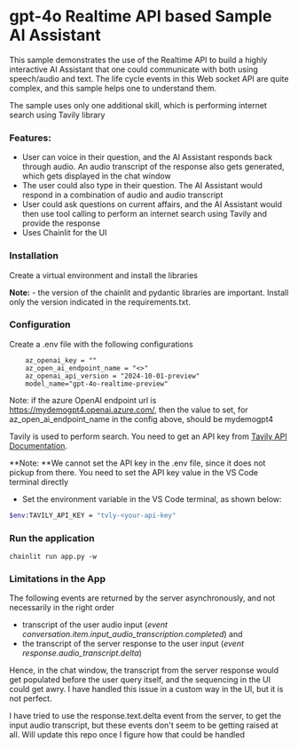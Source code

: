 # gpt-4o Realtime API based Sample AI Assistant

This sample demonstrates the use of the Realtime API to build a highly interactive AI Assistant that one could communicate with both using speech/audio and text.
The life cycle events in this Web socket API are quite complex, and this sample helps one to understand them.

The sample uses only one additional skill, which is performing internet search using Tavily library


### Features:

- User can voice in their question, and the AI Assistant responds back through audio. An audio transcript of the response also gets generated, which gets displayed in the chat window
- The user could also type in their question. The AI Assistant would respond in a combination of audio and audio transcript
- User could ask questions on current affairs, and the AI Assistant would then use tool calling to perform an internet search using Tavily and provide the response
- Uses Chainlit for the UI

### Installation

Create a virtual environment and install the libraries

**Note:** - the version of the chainlit and pydantic libraries are important. Install only the version indicated in the requirements.txt.

### Configuration


Create a .env file with the following configurations

```
    az_openai_key = ""
    az_open_ai_endpoint_name = "<>"
    az_openai_api_version = "2024-10-01-preview"
    model_name="gpt-4o-realtime-preview"

```

Note: if the azure OpenAI endpoint url is https://mydemogpt4.openai.azure.com/, then the value to set, for az_open_ai_endpoint_name in the config above, should be mydemogpt4

Tavily is used to perform search. You need to get an API key from [Tavily API Documentation](https://docs.tavily.com/docs/rest-api/api-reference).

**Note: **We cannot set the API key in the .env file, since it does not pickup from there. You need to set the API key value in the VS Code terminal directly

- Set the environment variable in the VS Code terminal, as shown below:

```sh
$env:TAVILY_API_KEY = "tvly-<your-api-key"
```

### Run the application

```
chainlit run app.py -w
```


### Limitations in the App

The following events are returned by the server asynchronously, and not necessarily in the right order
- transcript of the user audio input (*event conversation.item.input_audio_transcription.completed*) and
- the transcript of the server response to the user input (*event response.audio_transcript.delta*)

Hence, in the chat window, the transcript from the server response would get populated before the user query itself, and the sequencing in the UI could get awry.
I have handled this issue in a custom way in the UI, but it is not perfect.

I have tried to use the response.text.delta event from the server, to get the input audio transcript, but these events don't seem to be getting raised at all.
Will update this repo once I figure how that could be handled